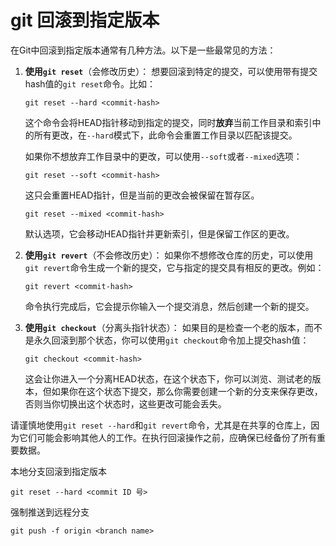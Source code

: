 # git 回滚到指定版本

在Git中回滚到指定版本通常有几种方法。以下是一些最常见的方法：

1. **使用`git reset`**（会修改历史）：
   想要回滚到特定的提交，可以使用带有提交hash值的`git reset`命令。比如：

   ```
   git reset --hard <commit-hash>
   ```

   这个命令会将HEAD指针移动到指定的提交，同时**放弃**当前工作目录和索引中的所有更改，在`--hard`模式下，此命令会重置工作目录以匹配该提交。

   如果你不想放弃工作目录中的更改，可以使用`--soft`或者`--mixed`选项：

   ```
   git reset --soft <commit-hash>
   ```

   这只会重置HEAD指针，但是当前的更改会被保留在暂存区。

   ```
   git reset --mixed <commit-hash>
   ```

   默认选项，它会移动HEAD指针并更新索引，但是保留工作区的更改。

2. **使用`git revert`**（不会修改历史）：
   如果你不想修改仓库的历史，可以使用`git revert`命令生成一个新的提交，它与指定的提交具有相反的更改。例如：

   ```
   git revert <commit-hash>
   ```

   命令执行完成后，它会提示你输入一个提交消息，然后创建一个新的提交。

3. **使用`git checkout`**（分离头指针状态）：
   如果目的是检查一个老的版本，而不是永久回滚到那个状态，你可以使用`git checkout`命令加上提交hash值：

   ```
   git checkout <commit-hash>
   ```

   这会让你进入一个分离HEAD状态，在这个状态下，你可以浏览、测试老的版本，但如果你在这个状态下提交，那么你需要创建一个新的分支来保存更改，否则当你切换出这个状态时，这些更改可能会丢失。

请谨慎地使用`git reset --hard`和`git revert`命令，尤其是在共享的仓库上，因为它们可能会影响其他人的工作。在执行回滚操作之前，应确保已经备份了所有重要数据。



本地分支回滚到指定版本

```shell
git reset --hard <commit ID 号>
```

强制推送到远程分支

```shell
git push -f origin <branch name>
```

